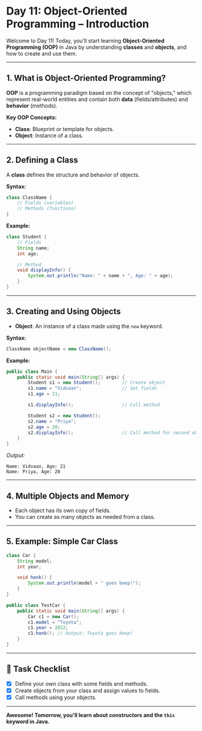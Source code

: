 # Day 11: Object-Oriented Programming – Introduction

Welcome to Day 11! Today, you'll start learning **Object-Oriented Programming (OOP)** in Java by understanding **classes** and **objects**, and how to create and use them.

---

## 1. What is Object-Oriented Programming?

**OOP** is a programming paradigm based on the concept of "objects," which represent real-world entities and contain both **data** (fields/attributes) and **behavior** (methods).

**Key OOP Concepts:**  
- **Class**: Blueprint or template for objects.
- **Object**: Instance of a class.

---

## 2. Defining a Class

A **class** defines the structure and behavior of objects.

**Syntax:**
```java
class ClassName {
    // Fields (variables)
    // Methods (functions)
}
```

**Example:**
```java
class Student {
    // Fields
    String name;
    int age;

    // Method
    void displayInfo() {
        System.out.println("Name: " + name + ", Age: " + age);
    }
}
```

---

## 3. Creating and Using Objects

- **Object**: An instance of a class made using the `new` keyword.

**Syntax:**
```java
ClassName objectName = new ClassName();
```

**Example:**
```java
public class Main {
    public static void main(String[] args) {
        Student s1 = new Student();        // Create object
        s1.name = "Vidvaan";               // Set fields
        s1.age = 21;

        s1.displayInfo();                  // Call method

        Student s2 = new Student();
        s2.name = "Priya";
        s2.age = 20;
        s2.displayInfo();                  // Call method for second object
    }
}
```
_Output:_
```
Name: Vidvaan, Age: 21
Name: Priya, Age: 20
```

---

## 4. Multiple Objects and Memory

- Each object has its own copy of fields.
- You can create as many objects as needed from a class.

---

## 5. Example: Simple Car Class

```java
class Car {
    String model;
    int year;

    void honk() {
        System.out.println(model + " goes beep!");
    }
}

public class TestCar {
    public static void main(String[] args) {
        Car c1 = new Car();
        c1.model = "Toyota";
        c1.year = 2022;
        c1.honk(); // Output: Toyota goes beep!
    }
}
```

---

## 🎯 Task Checklist

- [x] Define your own class with some fields and methods.
- [x] Create objects from your class and assign values to fields.
- [x] Call methods using your objects.

---

**Awesome! Tomorrow, you'll learn about constructors and the `this` keyword in Java.**